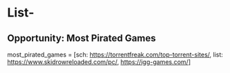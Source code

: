 # List-
## Opportunity: Most Pirated Games
most_pirated_games = [sch: https://torrentfreak.com/top-torrent-sites/, list: https://www.skidrowreloaded.com/pc/, https://igg-games.com/]
